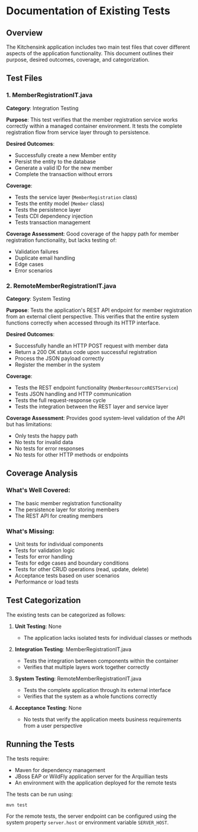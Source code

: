 # Documentation of Existing Tests

## Overview

The Kitchensink application includes two main test files that cover different aspects of the application functionality. This document outlines their purpose, desired outcomes, coverage, and categorization.

## Test Files

### 1. MemberRegistrationIT.java

**Category**: Integration Testing

**Purpose**: 
This test verifies that the member registration service works correctly within a managed container environment. It tests the complete registration flow from service layer through to persistence.

**Desired Outcomes**:
- Successfully create a new Member entity
- Persist the entity to the database
- Generate a valid ID for the new member
- Complete the transaction without errors

**Coverage**:
- Tests the service layer (`MemberRegistration` class)
- Tests the entity model (`Member` class)
- Tests the persistence layer
- Tests CDI dependency injection
- Tests transaction management

**Coverage Assessment**:
Good coverage of the happy path for member registration functionality, but lacks testing of:
- Validation failures
- Duplicate email handling
- Edge cases
- Error scenarios

### 2. RemoteMemberRegistrationIT.java

**Category**: System Testing

**Purpose**: 
Tests the application's REST API endpoint for member registration from an external client perspective. This verifies that the entire system functions correctly when accessed through its HTTP interface.

**Desired Outcomes**:
- Successfully handle an HTTP POST request with member data
- Return a 200 OK status code upon successful registration
- Process the JSON payload correctly 
- Register the member in the system

**Coverage**:
- Tests the REST endpoint functionality (`MemberResourceRESTService`)
- Tests JSON handling and HTTP communication
- Tests the full request-response cycle
- Tests the integration between the REST layer and service layer

**Coverage Assessment**:
Provides good system-level validation of the API but has limitations:
- Only tests the happy path
- No tests for invalid data
- No tests for error responses
- No tests for other HTTP methods or endpoints

## Coverage Analysis

### What's Well Covered:
- The basic member registration functionality
- The persistence layer for storing members
- The REST API for creating members

### What's Missing:
- Unit tests for individual components
- Tests for validation logic
- Tests for error handling
- Tests for edge cases and boundary conditions
- Tests for other CRUD operations (read, update, delete)
- Acceptance tests based on user scenarios
- Performance or load tests

## Test Categorization

The existing tests can be categorized as follows:

1. **Unit Testing**: None
   - The application lacks isolated tests for individual classes or methods

2. **Integration Testing**: MemberRegistrationIT.java
   - Tests the integration between components within the container
   - Verifies that multiple layers work together correctly

3. **System Testing**: RemoteMemberRegistrationIT.java
   - Tests the complete application through its external interface
   - Verifies that the system as a whole functions correctly

4. **Acceptance Testing**: None
   - No tests that verify the application meets business requirements from a user perspective

## Running the Tests

The tests require:
- Maven for dependency management
- JBoss EAP or WildFly application server for the Arquillian tests
- An environment with the application deployed for the remote tests

The tests can be run using:
```
mvn test
```

For the remote tests, the server endpoint can be configured using the system property `server.host` or environment variable `SERVER_HOST`. 